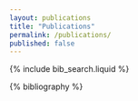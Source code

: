 ```yaml
---
layout: publications
title: "Publications"
permalink: /publications/
published: false
---
```


<!-- _pages/publications.md -->

<!-- Bibsearch Feature -->

{% include bib_search.liquid %}

<div class="publications">

{% bibliography %}

</div>
